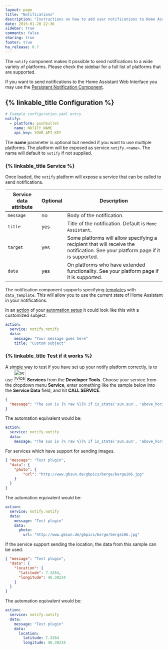 ```yaml
---
layout: page
title: "Notifications"
description: "Instructions on how to add user notifications to Home Assistant."
date: 2015-01-20 22:36
sidebar: true
comments: false
sharing: true
footer: true
ha_release: 0.7
---
```


The `notify` component makes it possible to send notifications to a wide variety of platforms. Please check the sidebar for a full list of platforms that are supported.

If you want to send notifications to the Home Assistant Web Interface you may use the [Persistent Notification Component](/components/persistent_notification/).

## {% linkable_title Configuration %}

```yaml
# Example configuration.yaml entry
notify:
  - platform: pushbullet
    name: NOTIFY_NAME
    api_key: YOUR_API_KEY
```

The **name** parameter is optional but needed if you want to use multiple platforms. The platform will be exposed as service `notify.<name>`. The name will default to `notify` if not supplied.

### {% linkable_title Service %}

Once loaded, the `notify` platform will expose a service that can be called to send notifications.

| Service data attribute | Optional | Description |
| ---------------------- | -------- | ----------- |
| `message`              |       no | Body of the notification.
| `title`                |      yes | Title of the notification. Default is `Home Assistant`.
| `target`               |      yes | Some platforms will allow specifying a recipient that will receive the notification. See your platform page if it is supported.
| `data`                 |      yes | On platforms who have extended functionality. See your platform page if it is supported.

The notification component supports specifying [templates](/topics/templating/) with `data_template`. This will allow you to use the current state of Home Assistant in your notifications.

In an [action](/getting-started/automation-action/) of your [automation setup](/getting-started/automation/) it could look like this with a customized subject.

```yaml
action:
  service: notify.notify
  data:
    message: "Your message goes here"
    title: "Custom subject"
```

### {% linkable_title Test if it works %}

A simple way to test if you have set up your notify platform correctly, is to use <img src='/images/screenshots/developer-tool-services-icon.png' alt='service developer tool icon' class="no-shadow" height="38" /> **Services** from the **Developer Tools**. Choose your service from the dropdown menu **Service**, enter something like the sample below into the **Service Data** field, and hit **CALL SERVICE**.

```json
{
  "message": "The sun is {% raw %}{% if is_state('sun.sun', 'above_horizon') %}up{% else %}down{% endif %}{% endraw %}!"
}
```

The automation equivalent would be:

```yaml
action:
  service: notify.notify
  data:
    message: "The sun is {% raw %}{% if is_state('sun.sun', 'above_horizon') %}up{% else %}down{% endif %}{% endraw %}!"
```

For services which have support for sending images.

```json
{ "message": "Test plugin",
  "data": {
    "photo": {
        "url": "http://www.gbsun.de/gbpics/berge/berge106.jpg"
    }
  }
}
```

The automation equivalent would be:

```yaml
action:
  service: notify.notify
  data:
    message: "Test plugin"
    data:
      photo:
        url: "http://www.gbsun.de/gbpics/berge/berge106.jpg"
```


If the service support sending the location, the data from this sample can be used.

```json
{ "message": "Test plugin",
  "data": {
    "location": {
      "latitude": 7.3284,
      "longitude": 46.38234
    }
  }
}
```

The automation equivalent would be:

```yaml
action:
  service: notify.notify
  data:
    message: "Test plugin"
    data:
      location:
        latitude: 7.3284
        longitude: 46.38234
```
